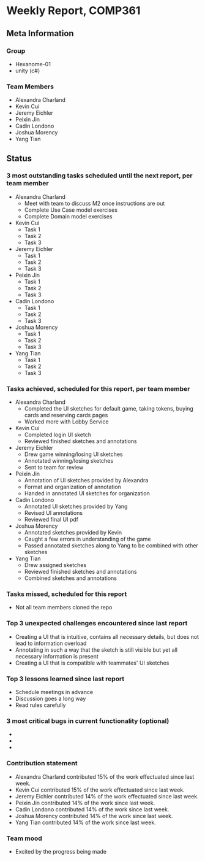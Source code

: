 # Weekly Report, COMP361

## Meta Information

### Group

 * Hexanome-01
 * unity (c#)

### Team Members

 * Alexandra Charland
 * Kevin Cui
 * Jeremy Eichler
 * Peixin Jin
 * Cadin Londono
 * Joshua Morency
 * Yang Tian

## Status

### 3 most outstanding tasks scheduled until the next report, per team member

 * Alexandra Charland
   * Meet with team to discuss M2 once instructions are out
   * Complete Use Case model exercises
   * Complete Domain model exercises
 * Kevin Cui
   * Task 1
   * Task 2
   * Task 3
 * Jeremy Eichler
   * Task 1
   * Task 2
   * Task 3
 * Peixin Jin
   * Task 1
   * Task 2
   * Task 3
 * Cadin Londono
   * Task 1
   * Task 2
   * Task 3
 * Joshua Morency
   * Task 1
   * Task 2
   * Task 3
 * Yang Tian
   * Task 1
   * Task 2
   * Task 3

### Tasks achieved, scheduled for this report, per team member

 * Alexandra Charland
   * Completed the UI sketches for default game, taking tokens, buying cards and reserving cards pages
   * Worked more with Lobby Service
 * Kevin Cui
   * Completed login UI sketch
   * Reviewed finished sketches and annotations
 * Jeremy Eichler
   * Drew game winning/losing UI sketches
   * Annotated winning/losing sketches
   * Sent to team for review
 * Peixin Jin
   * Annotation of UI sketches provided by Alexandra
   * Format and organization of annotation
   * Handed in annotated UI sketches for organization
 * Cadin Londono
   * Annotated UI sketches provided by Yang
   * Revised UI annotations
   * Reviewed final UI pdf 
 * Joshua Morency
   * Annotated sketches provided by Kevin
   * Caught a few errors in understanding of the game
   * Passed annotated sketches along to Yang to be combined with other sketches
 * Yang Tian
   * Drew assigned sketches
   * Reviewed finished sketches and annotations
   * Combined sketches and annotations

### Tasks missed, scheduled for this report

 * Not all team members cloned the repo

### Top 3 unexpected challenges encountered since last report

 * Creating a UI that is intuitive, contains all necessary details, but does not lead to information overload
 * Annotating in such a way that the sketch is still visible but yet all necessary information is present
 * Creating a UI that is compatible with teammates' UI sketches

### Top 3 lessons learned since last report

 * Schedule meetings in advance
 * Discussion goes a long way
 * Read rules carefully

### 3 most critical bugs in current functionality (optional)

 * 
 * 
 * 

### Contribution statement

 * Alexandra Charland contributed 15% of the work effectuated since last week.
 * Kevin Cui contributed 15% of the work effectuated since last week.
 * Jeremy Eichler contributed 14% of the work effectuated since last week.
 * Peixin Jin contributed 14% of the work since last week.
 * Cadin Londono contributed 14% of the work since last week.
 * Joshua Morency contributed 14% of the work since last week.
 * Yang Tian contributed 14% of the work since last week.

### Team mood

 * Excited by the progress being made

